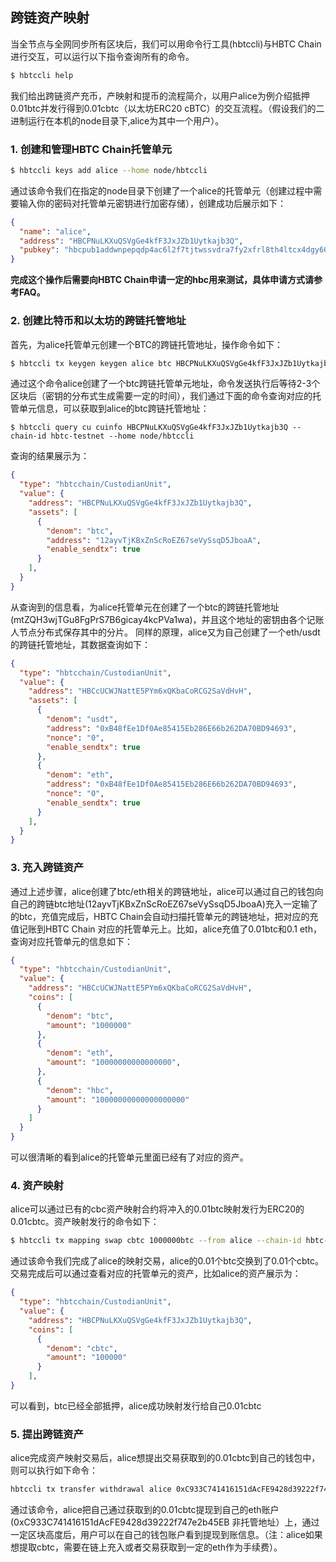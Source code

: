 ## 跨链资产映射

当全节点与全网同步所有区块后，我们可以用命令行工具(hbtccli)与HBTC Chain进行交互，可以运行以下指令查询所有的命令。

```bash
$ hbtccli help
```

我们给出跨链资产充币，产映射和提币的流程简介，以用户alice为例介绍抵押0.01btc并发行得到0.01cbtc（以太坊ERC20 cBTC）的交互流程。（假设我们的二进制运行在本机的node目录下,alice为其中一个用户）。

### 1. 创建和管理HBTC Chain托管单元
```bash
$ hbtccli keys add alice --home node/hbtccli
```
通过该命令我们在指定的node目录下创建了一个alice的托管单元（创建过程中需要输入你的密码对托管单元密钥进行加密存储），创建成功后展示如下：
```json
{
  "name": "alice",
  "address": "HBCPNuLKXuQSVgGe4kfF3JxJZb1Uytkajb3Q",
  "pubkey": "hbcpub1addwnpepqdp4ac6l2f7tjtwssvdra7fy2xfrl8th4ltcx4dgy60z2a7ffx5lcu2ja8v",
}
```

**完成这个操作后需要向HBTC Chain申请一定的hbc用来测试，具体申请方式请参考FAQ。**

### 2. 创建比特币和以太坊的跨链托管地址
首先，为alice托管单元创建一个BTC的跨链托管地址，操作命令如下：
```bash
$ hbtccli tx keygen keygen alice btc HBCPNuLKXuQSVgGe4kfF3JxJZb1Uytkajb3Q  --chain-id hbtc-testnet --home node/hbtccli
```
通过这个命令alice创建了一个btc跨链托管单元地址，命令发送执行后等待2-3个区块后（密钥的分布式生成需要一定的时间），我们通过下面的命令查询对应的托管单元信息，可以获取到alice的btc跨链托管地址：
```
$ hbtccli query cu cuinfo HBCPNuLKXuQSVgGe4kfF3JxJZb1Uytkajb3Q --chain-id hbtc-testnet --home node/hbtccli
```
查询的结果展示为：
```json
{
  "type": "hbtcchain/CustodianUnit",
  "value": {
    "address": "HBCPNuLKXuQSVgGe4kfF3JxJZb1Uytkajb3Q",
    "assets": [
      {
        "denom": "btc",
        "address": "12ayvTjKBxZnScRoEZ67seVySsqD5JboaA",
        "enable_sendtx": true
      }
    ],
  }
}
```
从查询到的信息看，为alice托管单元在创建了一个btc的跨链托管地址(mtZQH3wjTGu8FgPrS7B6gicay4kcPVa1wa)，并且这个地址的密钥由各个记账人节点分布式保存其中的分片。
同样的原理，alice又为自己创建了一个eth/usdt的跨链托管地址，其数据查询如下：
```json
{
  "type": "hbtcchain/CustodianUnit",
  "value": {
    "address": "HBCcUCWJNattE5PYm6xQKbaCoRCG2SaVdHvH",
    "assets": [
      {
        "denom": "usdt",
        "address": "0xB48fEe1Df0Ae85415Eb286E66b262DA70BD94693",
        "nonce": "0",
        "enable_sendtx": true
      },
      {
        "denom": "eth",
        "address": "0xB48fEe1Df0Ae85415Eb286E66b262DA70BD94693",
        "nonce": "0",
        "enable_sendtx": true
      }
    ],
  }
}
```
### 3. 充入跨链资产
通过上述步骤，alice创建了btc/eth相关的跨链地址，alice可以通过自己的钱包向自己的跨链btc地址(12ayvTjKBxZnScRoEZ67seVySsqD5JboaA)充入一定输了的btc，充值完成后，HBTC Chain会自动扫描托管单元的跨链地址，把对应的充值记账到HBTC Chain 对应的托管单元上。比如，alice充值了0.01btc和0.1 eth，查询对应托管单元的信息如下：
```json
{
  "type": "hbtcchain/CustodianUnit",
  "value": {
    "address": "HBCcUCWJNattE5PYm6xQKbaCoRCG2SaVdHvH",
    "coins": [
      {
        "denom": "btc",
        "amount": "1000000"
      },
      {
        "denom": "eth",
        "amount": "10000000000000000",
      },
      {
        "denom": "hbc",
        "amount": "10000000000000000000"
      }
    ]
  }
}
```
可以很清晰的看到alice的托管单元里面已经有了对应的资产。

### 4. 资产映射

alice可以通过已有的cbc资产映射合约将冲入的0.01btc映射发行为ERC20的0.01cbtc。资产映射发行的命令如下：

```bash
$ hbtccli tx mapping swap cbtc 1000000btc --from alice --chain-id hbtc-testnet --home node/hbtccli
```

通过该命令我们完成了alice的映射交易，alice的0.01个btc交换到了0.01个cbtc。交易完成后可以通过查看对应的托管单元的资产，比如alice的资产展示为：
```json
{
  "type": "hbtcchain/CustodianUnit",
  "value": {
    "address": "HBCPNuLKXuQSVgGe4kfF3JxJZb1Uytkajb3Q",
    "coins": [
      {
        "denom": "cbtc",
        "amount": "100000"
      }
    ],
}
```
可以看到，btc已经全部抵押，alice成功映射发行给自己0.01cbtc

### 5. 提出跨链资产
alice完成资产映射交易后，alice想提出交易获取到的0.01cbtc到自己的钱包中，则可以执行如下命令：
```bash
hbtccli tx transfer withdrawal alice 0xC933C741416151dAcFE9428d39222f747e2b45EB 100000cbtc 21000000000000000 --chain-id hbtc-testnet --home node/hbtccli
```
通过该命令，alice把自己通过获取到的0.01cbtc提现到自己的eth账户(0xC933C741416151dAcFE9428d39222f747e2b45EB 非托管地址）上，通过一定区块高度后，用户可以在自己的钱包账户看到提现到账信息。（注：alice如果想提取cbtc，需要在链上充入或者交易获取到一定的eth作为手续费）。
